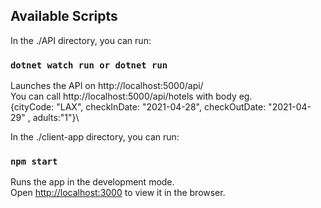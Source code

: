 ## Available Scripts

In the ./API directory, you can run:

### `dotnet watch run or dotnet run`

Launches the API on http://localhost:5000/api/ \
You can call http://localhost:5000/api/hotels with body eg.\
{cityCode: "LAX", checkInDate: "2021-04-28", checkOutDate: "2021-04-29" , adults:"1"}\

In the ./client-app directory, you can run:

### `npm start`

Runs the app in the development mode.\
Open [http://localhost:3000](http://localhost:3000) to view it in the browser.
